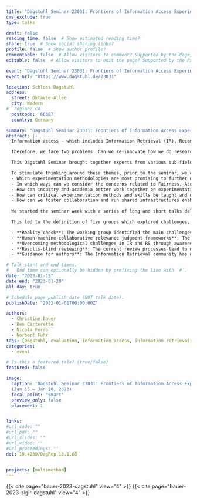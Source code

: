 ```yaml
---
title: "Dagstuhl Seminar 23031: Frontiers of Information Access Experimentation for Research and Education"
cms_exclude: true
type: talks

draft: false
reading_time: false  # Show estimated reading time?
share: true  # Show social sharing links?
profile: false  # Show author profile?
commentable: false  # Allow visitors to comment? Supported by the Page, Post, and Docs content types.
editable: false  # Allow visitors to edit the page? Supported by the Page, Post, and Docs content types.

event: "Dagstuhl Seminar 23031: Frontiers of Information Access Experimentation for Research and Education"
event_url: "https://www.dagstuhl.de/23031"

location: Schloss Dagstuhl
address:
  street: Oktavie-Allee
  city: Wadern
#  region: CA
  postcode: '66687'
  country: Germany

summary: "Dagstuhl Seminar 23031: Frontiers of Information Access Experimentation for Research and Education"
abstract: |-
  Information access – which includes Information Retrieval (IR), Recommender Systems (RS), and Natural Language Processing (NLP) – has a long tradition of relying heavily on experimental evaluation, dating back to the mid-1950s, a tradition that has driven the research and evolution of the field. However, nowadays, research and development of information access systems are confronted with new challenges: information access systems are called to support a much wider set of user tasks (informational, educational, and entertainment, just to name a few) which are increasingly challenging, and as a result, research settings and available opportunities have evolved substantially (e.g., better platforms, richer data, but also developments within the scientific culture) and shape the way in which we do research and experimentation. Consequently, it is critical that the next generation of scientists is equipped with a portfolio of evaluation methods that reflect the field’s challenges and opportunities, and help ensure internal validity (e.g., measures, statistical analyses, effect sizes, etc., to support establishing a trustworthy cause-effect relationship between treatments and outcomes), construct validity (e.g., measuring the right thing rather than a partial proxy), and external validity (e.g., critically assessing to which extent findings hold in other situations, domains, and user groups). A robust portfolio of such methods will contribute to developing more responsible experimental practices.

  Therefore, we face two problems: Can we re-innovate how we do research and experimentation in the field by addressing emerging challenges in experimental processes to develop the next generation of information access systems? How can a new paradigm of experimentation be leveraged to improve education to give an adequate basis to the new generation of researchers and developers?

  This Dagstuhl Seminar brought together experts from various sub-fields of information access, namely IR, RS, NLP, information science, and human-computer interaction to create a joint understanding of the problems and challenges presented above, to discuss existing solutions and impediments, and to propose next steps to be pursued in the area.

  To stimulate thinking around these themes, prior to the seminar, we challenged participants with the following questions:
  - Which experimentation methodologies are most promising to further develop and create a culture around?
  - In which ways can we consider the concerns related to Fairness, Accountability, and Transparency (FAccT) in the experimentation practices? How can we establish FaccT-E, i.e. FaccT in Experimentation?
  - How can industry and academia better work together on experimentation?
  - How can critical experimentation methods and skills be taught and developed in academic teaching?
  - How can we foster collaboration and run shared infrastructures enabling collaborative and joint experimentation? How to organize shared evaluation activities taking advantage of new hybrid forms of participation?
  
  We started the seminar week with a series of long and short talks delivered by participants, also in response to the above questions. This helped in setting a common ground and understanding and in letting emerge the topics and themes that participants wished to explore as the main output of the seminar.

  This led to the definition of five groups which explored challenges, opportunities, and next steps in the following areas

  - **Reality check**: The working group identified the main challenges in doing real-world studies in RS and IR research – and points to best practices and remaining challenges in both how to do domain-specific or longitudinal studies, how to recruit the right participants, using existing or creating new infrastructure including appropriate data representation, as well as how, why and what to measure.
  - **Human-machine-collaborative relevance judgment frameworks**: The working group studied the motivation for using Large Language Models (LLMs) to automatically generate relevance assessments in information retrieval evaluation, and raises research questions about how LLMs can help human assessors with the assessment task, whether machines can replace humans in assessing and annotating, and what are the conditions under which human assessors cannot be replaced by machines.
  - **Overcoming methodological challenges in IR and RS through awareness and education**: Given the potential limitations of today’s predominant experimentation practices, we find that we need to better equip the various actors in the scientific ecosystem in terms of scientific methods, and we identify a corresponding set of helpful resources and initiatives, which will allow them to adopt a more holistic perspective when evaluating such systems.
  - **Results-blind reviewing**: The current review processes lead to undue emphasis on performance, rejecting papers focusing on insights in case they show no performance improvements. We propose to introduce a results-blind reviewing process forcing reviewers to put more emphasis on the theoretical background, the hypotheses, the methodological plan and the analysis plan of an experiment, thus improving the overall quality of the papers being accepted.
  - **Guidance for authors**: The Information Retrieval community has over time developed expectations regarding papers, but these expectations are largely implicit. In contrast to adjacent disciplines, efforts in the ACM SIGIR Conference on Research and Development in Information Retrieval (SIGIR) community have been rather sparse and are mostly due to individuals expressing their own views. Drawing on materials from other disciplines, we have built a draft set of guidelines with the aim of them being understandable, broad, and highly concise. We believe that our proposal is general and uncontroversial, can be used by the main venues, and can be maintained with an open and continuous effort driven by, and for, the community.

# Talk start and end times.
#   End time can optionally be hidden by prefixing the line with `#`.
date: "2023-01-15"
date_end: "2023-01-20"
all_day: true

# Schedule page publish date (NOT talk date).
publishDate: "2023-01-01T00:00:00Z"

authors:
  - Christine Bauer
  - Ben Carterette
  - Nicola Ferro
  - Norbert Fuhr
tags: [Dagstuhl, evaluation, information access, information retrieval, recommender systems, NLP]
categories:
  - event

# Is this a featured talk? (true/false)
featured: false

image:
  caption: 'Dagstuhl Seminar 23031: Frontiers of Information Access Experimentation for Research and Education<br>
  (Jan 15 – Jan 20, 2023)'
  focal_point: "Smart"
  preview_only: false
  placement: 1


links:
#url_code: ""
#url_pdf: ""
#url_slides: ""
#url_video: ""
#url_proceedings: ''
doi: 10.4230/DagRep.13.1.68


projects: [multimethod]
---
```



{{< cite page="bauer-2023-dagstuhl" view="4" >}}
{{< cite page="bauer-2023-sigir-dagstuhl" view="4" >}}

